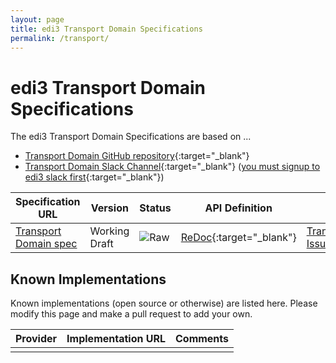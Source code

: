 ```yaml
---
layout: page
title: edi3 Transport Domain Specifications
permalink: /transport/
---
```


# edi3 Transport Domain Specifications

The edi3 Transport Domain Specifications are based on ...

* [Transport Domain GitHub repository](https://github.com/edi3/edi3-transport){:target="_blank"}
* [Transport Domain Slack Channel](https://edi3.slack.com/messages/spec-transport/){:target="_blank"} ([you must signup to edi3 slack first](https://join.slack.com/t/edi3/shared_invite/enQtNTY5OTkzMjQ0NjcyLTM1MzYyNjg5M2RlMWIyZjUzMDBlNWQ3OWIyZTNhMDhhN2UzYjIyMjk4M2VhM2ViNzhhM2Y1OWE0Y2FhYTc1ZTg){:target="_blank"})

| Specification URL | Version | Status | API Definition | Issues List |
| ----------------- | ------  | ------ | -------------- | ----------- |
| [Transport Domain spec](//edi3.org/specs/edi3-transport/master/) | Working Draft | ![Raw](//rfc.unprotocols.org/spec:2/COSS/raw.svg) | [ReDoc](//edi3.org/specs/edi3-transport/master/redoc-static.html){:target="_blank"} |  [Transport Domain Issues](https://github.com/edi3/edi3-transport/issues){:target="_blank"}  |

## Known Implementations

Known implementations (open source or otherwise) are listed here.  Please modify this page and make a pull request to add your own.

|Provider|Implementation URL|Comments|
|--------|------------------|--------|
|  |  |  |

